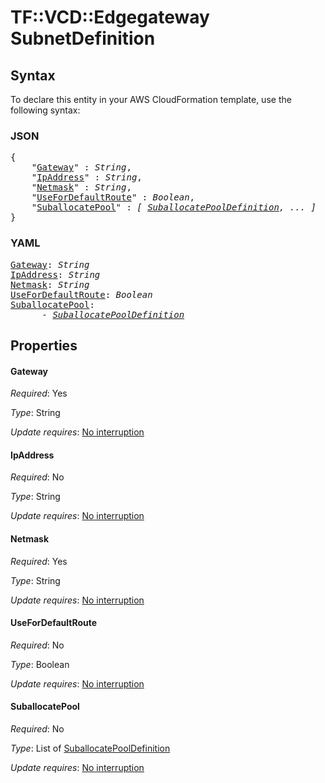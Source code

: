 # TF::VCD::Edgegateway SubnetDefinition

## Syntax

To declare this entity in your AWS CloudFormation template, use the following syntax:

### JSON

<pre>
{
    "<a href="#gateway" title="Gateway">Gateway</a>" : <i>String</i>,
    "<a href="#ipaddress" title="IpAddress">IpAddress</a>" : <i>String</i>,
    "<a href="#netmask" title="Netmask">Netmask</a>" : <i>String</i>,
    "<a href="#usefordefaultroute" title="UseForDefaultRoute">UseForDefaultRoute</a>" : <i>Boolean</i>,
    "<a href="#suballocatepool" title="SuballocatePool">SuballocatePool</a>" : <i>[ <a href="suballocatepooldefinition.md">SuballocatePoolDefinition</a>, ... ]</i>
}
</pre>

### YAML

<pre>
<a href="#gateway" title="Gateway">Gateway</a>: <i>String</i>
<a href="#ipaddress" title="IpAddress">IpAddress</a>: <i>String</i>
<a href="#netmask" title="Netmask">Netmask</a>: <i>String</i>
<a href="#usefordefaultroute" title="UseForDefaultRoute">UseForDefaultRoute</a>: <i>Boolean</i>
<a href="#suballocatepool" title="SuballocatePool">SuballocatePool</a>: <i>
      - <a href="suballocatepooldefinition.md">SuballocatePoolDefinition</a></i>
</pre>

## Properties

#### Gateway

_Required_: Yes

_Type_: String

_Update requires_: [No interruption](https://docs.aws.amazon.com/AWSCloudFormation/latest/UserGuide/using-cfn-updating-stacks-update-behaviors.html#update-no-interrupt)

#### IpAddress

_Required_: No

_Type_: String

_Update requires_: [No interruption](https://docs.aws.amazon.com/AWSCloudFormation/latest/UserGuide/using-cfn-updating-stacks-update-behaviors.html#update-no-interrupt)

#### Netmask

_Required_: Yes

_Type_: String

_Update requires_: [No interruption](https://docs.aws.amazon.com/AWSCloudFormation/latest/UserGuide/using-cfn-updating-stacks-update-behaviors.html#update-no-interrupt)

#### UseForDefaultRoute

_Required_: No

_Type_: Boolean

_Update requires_: [No interruption](https://docs.aws.amazon.com/AWSCloudFormation/latest/UserGuide/using-cfn-updating-stacks-update-behaviors.html#update-no-interrupt)

#### SuballocatePool

_Required_: No

_Type_: List of <a href="suballocatepooldefinition.md">SuballocatePoolDefinition</a>

_Update requires_: [No interruption](https://docs.aws.amazon.com/AWSCloudFormation/latest/UserGuide/using-cfn-updating-stacks-update-behaviors.html#update-no-interrupt)

